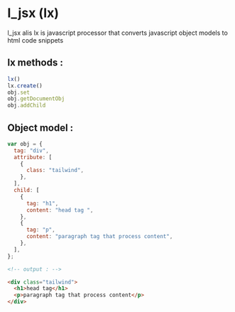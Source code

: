 # l_jsx (lx)

l_jsx alis lx is javascript processor that converts javascript object models to html code snippets 

## lx methods :


```js
lx()
lx.create()
obj.set
obj.getDocumentObj
obj.addChild

```


## Object model :

```js
var obj = {
  tag: "div",
  attribute: [
    {
      class: "tailwind",
    },
  ],
  child: [
    {
      tag: "h1",
      content: "head tag ",
    },
    {
      tag: "p",
      content: "paragraph tag that process content",
    },
  ],
};

```
```html
<!-- output : -->

<div class="tailwind">
  <h1>head tag</h1>
  <p>paragraph tag that process content</p>
</div>

```


